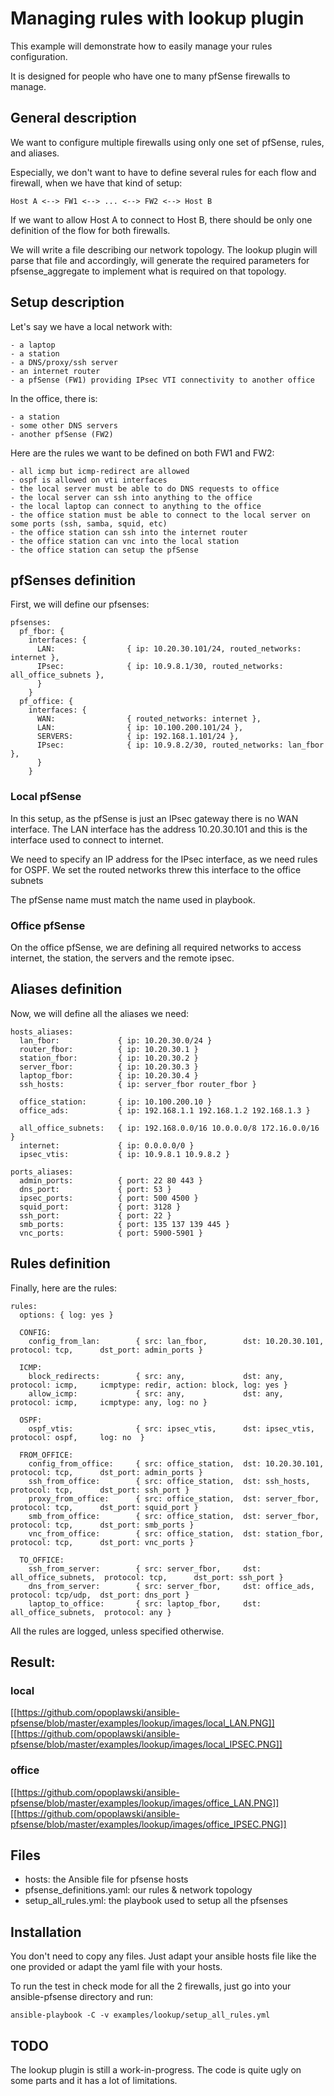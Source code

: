 # Managing rules with lookup plugin

This example will demonstrate how to easily manage your rules configuration.

It is designed for people who have one to many pfSense firewalls to manage.

## General description

We want to configure multiple firewalls using only one set of pfSense, rules, and aliases.

Especially, we don't want to have to define several rules for each flow and firewall, when we have that kind of setup:
```
Host A <--> FW1 <--> ... <--> FW2 <--> Host B
```
If we want to allow Host A to connect to Host B, there should be only one definition of the flow for both firewalls.

We will write a file describing our network topology. The lookup plugin will parse that file and accordingly, will generate the required parameters for pfsense_aggregate to implement what is required on that topology.

## Setup description

Let's say we have a local network with:
```
- a laptop
- a station
- a DNS/proxy/ssh server
- an internet router
- a pfSense (FW1) providing IPsec VTI connectivity to another office
```


In the office, there is:
```
- a station
- some other DNS servers
- another pfSense (FW2)
```


Here are the rules we want to be defined on both FW1 and FW2:
```
- all icmp but icmp-redirect are allowed
- ospf is allowed on vti interfaces
- the local server must be able to do DNS requests to office
- the local server can ssh into anything to the office
- the local laptop can connect to anything to the office
- the office station must be able to connect to the local server on some ports (ssh, samba, squid, etc)
- the office station can ssh into the internet router
- the office station can vnc into the local station
- the office station can setup the pfSense
```

## pfSenses definition

First, we will define our pfsenses:
```
pfsenses:
  pf_fbor: {
    interfaces: {
      LAN:                { ip: 10.20.30.101/24, routed_networks: internet },
      IPsec:              { ip: 10.9.8.1/30, routed_networks: all_office_subnets },
      }
    }
  pf_office: {
    interfaces: {
      WAN:                { routed_networks: internet },
      LAN:                { ip: 10.100.200.101/24 },
      SERVERS:            { ip: 192.168.1.101/24 },
      IPsec:              { ip: 10.9.8.2/30, routed_networks: lan_fbor },
      }
    }
```

### Local pfSense

In this setup, as the pfSense is just an IPsec gateway there is no WAN interface. The LAN interface has the address 10.20.30.101 and this is the interface used to connect to internet.

We need to specify an IP address for the IPsec interface, as we need rules for OSPF. We set the routed networks threw this interface to the office subnets

The pfSense name must match the name used in playbook.

### Office pfSense

On the office pfSense, we are defining all required networks to access internet, the station, the servers and the remote ipsec.

## Aliases definition

Now, we will define all the aliases we need:
```
hosts_aliases:
  lan_fbor:             { ip: 10.20.30.0/24 }
  router_fbor:          { ip: 10.20.30.1 }
  station_fbor:         { ip: 10.20.30.2 }
  server_fbor:          { ip: 10.20.30.3 }
  laptop_fbor:          { ip: 10.20.30.4 }
  ssh_hosts:            { ip: server_fbor router_fbor }

  office_station:       { ip: 10.100.200.10 }
  office_ads:           { ip: 192.168.1.1 192.168.1.2 192.168.1.3 }

  all_office_subnets:   { ip: 192.168.0.0/16 10.0.0.0/8 172.16.0.0/16 }
  internet:             { ip: 0.0.0.0/0 }
  ipsec_vtis:           { ip: 10.9.8.1 10.9.8.2 }

ports_aliases:
  admin_ports:          { port: 22 80 443 }
  dns_port:             { port: 53 }
  ipsec_ports:          { port: 500 4500 }
  squid_port:           { port: 3128 }
  ssh_port:             { port: 22 }
  smb_ports:            { port: 135 137 139 445 }
  vnc_ports:            { port: 5900-5901 }
```

## Rules definition
Finally, here are the rules:
```
rules:
  options: { log: yes }

  CONFIG:
    config_from_lan:        { src: lan_fbor,        dst: 10.20.30.101,        protocol: tcp,      dst_port: admin_ports }

  ICMP:
    block_redirects:        { src: any,             dst: any,                 protocol: icmp,     icmptype: redir, action: block, log: yes }
    allow_icmp:             { src: any,             dst: any,                 protocol: icmp,     icmptype: any, log: no }

  OSPF:
    ospf_vtis:              { src: ipsec_vtis,      dst: ipsec_vtis,          protocol: ospf,     log: no  }

  FROM_OFFICE:
    config_from_office:     { src: office_station,  dst: 10.20.30.101,        protocol: tcp,      dst_port: admin_ports }
    ssh_from_office:        { src: office_station,  dst: ssh_hosts,           protocol: tcp,      dst_port: ssh_port }
    proxy_from_office:      { src: office_station,  dst: server_fbor,         protocol: tcp,      dst_port: squid_port }
    smb_from_office:        { src: office_station,  dst: server_fbor,         protocol: tcp,      dst_port: smb_ports }
    vnc_from_office:        { src: office_station,  dst: station_fbor,        protocol: tcp,      dst_port: vnc_ports }

  TO_OFFICE:
    ssh_from_server:        { src: server_fbor,     dst: all_office_subnets,  protocol: tcp,      dst_port: ssh_port }
    dns_from_server:        { src: server_fbor,     dst: office_ads,          protocol: tcp/udp,  dst_port: dns_port }
    laptop_to_office:       { src: laptop_fbor,     dst: all_office_subnets,  protocol: any }
```

All the rules are logged, unless specified otherwise.

## Result:

### local

[[https://github.com/opoplawski/ansible-pfsense/blob/master/examples/lookup/images/local_LAN.PNG]]
[[https://github.com/opoplawski/ansible-pfsense/blob/master/examples/lookup/images/local_IPSEC.PNG]]

### office

[[https://github.com/opoplawski/ansible-pfsense/blob/master/examples/lookup/images/office_LAN.PNG]]
[[https://github.com/opoplawski/ansible-pfsense/blob/master/examples/lookup/images/office_IPSEC.PNG]]

## Files

* hosts: the Ansible file for pfsense hosts
* pfsense_definitions.yaml: our rules & network topology
* setup_all_rules.yml: the playbook used to setup all the pfsenses

## Installation

You don't need to copy any files. Just adapt your ansible hosts file like the one
provided or adapt the yaml file with your hosts.

To run the test in check mode for all the 2 firewalls, just go into your ansible-pfsense
directory and run:

```
ansible-playbook -C -v examples/lookup/setup_all_rules.yml
```

## TODO

The lookup plugin is still a work-in-progress. The code is quite ugly on some parts and it has a lot of limitations.
